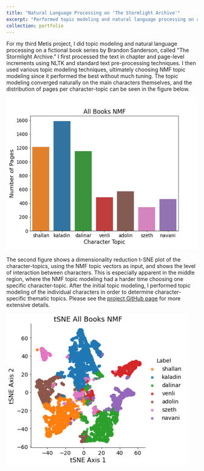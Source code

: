 ```yaml
---
title: "Natural Language Processing on 'The Stormlight Archive'"
excerpt: "Performed topic modeling and natural language processing on a fictional book series.<br/><img src='/images/NMF_tSNE_ByPage.png'>"
collection: portfolio
---
```


For my third Metis project, I did topic modeling and natural language processing on a fictional book series by Brandon Sanderson, called "The Stormlight Archive." I first processed the text in chapter and page-level increments using NLTK and standard text pre-processing techniques. I then used various topic modeling techniques, ultimately choosing NMF topic modeling since it performed the best without much tuning. The topic modeling converged naturally on the main characters themselves, and the distribution of pages per character-topic can be seen in the figure below.

<img src="/images/NMF_AllBooks_ByPage.png" height="400"/>

The second figure shows a dimensionality reduction t-SNE plot of the character-topics, using the NMF topic vectors as input, and shows the level of interaction between characters. This is especially apparent in the middle region, where the NMF topic modeling had a harder time choosing one specific character-topic. After the initial topic modeling, I performed topic modeling of the individual characters in order to determine character-specific thematic topics. Please see the [project GitHub page](https://github.com/nkinnaird/StormlightArchiveNLP) for more extensive details.

<img src="/images/NMF_tSNE_ByPage.png" height="400"/>
